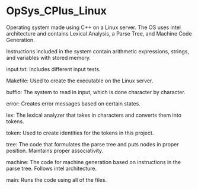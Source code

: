 # OpSys_CPlus_Linux
Operating system made using C++ on a Linux server. The OS uses intel architecture and contains Lexical Analysis, a Parse Tree, and Machine Code Generation.

Instructions included in the system contain arithmetic expressions, strings, and variables with stored memory.

input.txt: Includes different input tests.

Makefile: Used to create the executable on the Linux server.

buffio: The system to read in input, which is done character by character.

error: Creates error messages based on certain states.

lex: The lexical analyzer that takes in characters and converts them into tokens.

token: Used to create identities for the tokens in this project.

tree: The code that formulates the parse tree and puts nodes in proper position. Maintains proper associativity.

machine: The code for machine generation based on instructions in the parse tree. Follows intel architecture.

main: Runs the code using all of the files.
